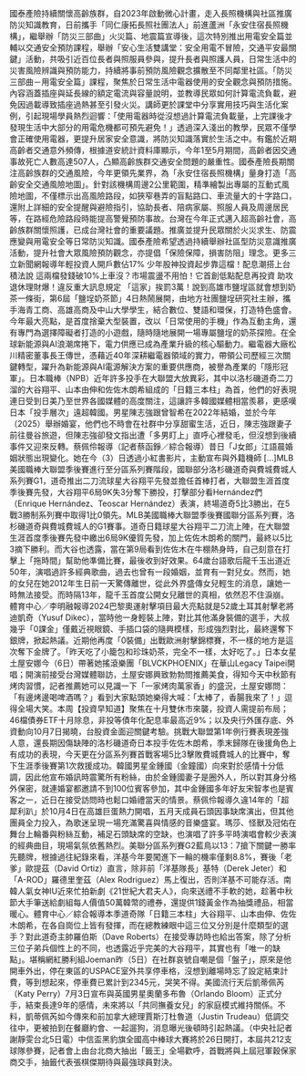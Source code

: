 國泰產險持續關懷高齡族群，自2023年啟動微心計畫，走入長照機構與社區推廣防災知識教育，日前攜手「同仁康拓長照社團法人」前進蘆洲「永安住宿長照機構」，繼舉辦「防災三部曲」火災篇、地震篇宣導後，這次特別推出用電安全篇並輔以交通安全預防課程，舉辦「安心生活雙講堂：安全用電不冒險，交通平安最關鍵」活動，共吸引近百位長者與照服員參與，提升長者與照護人員，日常生活中的災害風險辨識與預防能力，持續將事前預防風險觀念擴散至不同鄰里社區。「防災三部曲－用電安全篇」課程，聚焦於日常生活中電器使用的安全觀念與預防措施。內容涵蓋插座與延長線的額定電流與容量說明，並教導民眾如何計算電流負載，避免因過載導致插座過熱甚至引發火災。講師更於課堂中分享實用技巧與生活化案例，引起現場學員熱烈迴響：「使用電器時從沒想過計算電流負載量，上完課後才發現生活中大部分的用電危機都可預先避免！」透過深入淺出的教學，民眾不僅學會正確使用電器，更提升居家安全意識，將防災知識落實於生活之中。有鑑於近期高齡者交通意外頻傳，根據道安統計資料庫顯示，今年1至5月期間，高齡者因交通事故死亡人數高達507人，凸顯高齡族群交通安全問題的嚴重性。國泰產險長期關注高齡族群的交通風險，今年更領先業界，為「永安住宿長照機構」量身打造「高齡安全交通風險地圖」。針對該機構周邊2公里範圍，精準繪製出專屬的互動式風險地圖，不僅標示出高風險路段，如狹窄巷弄的盲點路口、車流量大的十字路口，還附上詳細的安全提醒與避險指引，協助長者、陪病家屬、照服人員及周邊居民等，在路經危險路段時能提高警覺預防事故。台灣在今年正式邁入超高齡社會，高齡族群關懷照護，已成台灣社會的重要議題。推廣並提升民眾關於火災求生、防震應變與用電安全等日常防災知識。國泰產險希望透過持續舉辦社區型防災意識推廣活動，提升社會大眾風險預防觀念，亦提倡「保險保障，損害防阻」理念。更多三立新聞網報導年輕投資人開戶數佔17% 少年股神投資起步靠這檔！配息潮搭上台積法說 這兩檔發錢破10%上車沒？市場震盪不用怕！它首創低點配息再投資 助攻退休理財爆！違反重大訊息規定 「這家」挨罰3萬！說到高雄市鹽埕區就會想到奶茶一條街，第6屆「鹽埕奶茶節」4日熱鬧展開，由地方社團鹽埕研究社主辦，攜手海青工商、高雄高商及中山大學學生，結合數位、雙語和環保，打造特色盛會。今年最大亮點，是首度捨棄大型裝置，改以「日常使用的手機」作為互動主角，還有專門為選擇障礙者打造的小遊戲，隨時隨地展開一場專屬鹽埕的奶茶探險。在全球新能源與AI浪潮席捲下，電力供應已成為產業升級的核心驅動力。繼電器大廠松川精密董事長王傳世，憑藉近40年深耕繼電器領域的實力，帶領公司歷經三次關鍵轉型，躍升為新能源與AI電源解決方案的重要供應商，被譽為產業的「隱形冠軍」。日本職棒（NPB）近年許多投手在大聯盟大放異彩，其中以洛杉磯道奇二刀溜的大谷翔平、山本由伸和佐佐木朗希組成的「日籍三本柱」為首，他們的好表現連日受到日美乃至世界各國媒體的高度關注，這讓許多韓國媒體相當羨慕，更感嘆日本「投手層次」遠超韓國。男星陳志強跟曾智希在2022年結婚，並於今年（2025）舉辦婚宴，他們也不時會在社群中分享甜蜜生活，近日，陳志強跟妻子前往曼谷旅遊，但陳志強卻發文指出遭「多男盯上」直呼心裡發毛，但沒想到後續事件又迎來反轉。蔡佩伶報導（記者蔡函錚／綜合報導）昔日「J女郎」江語晨婚姻狀態出現變化。她在今（3）日透過小紅書影片，主動宣布與外籍機師 […]MLB美國職棒大聯盟季後賽進行至分區系列賽階段，國聯部分洛杉磯道奇與費城費城人系列賽G1，道奇推出二刀流球星大谷翔平先發並擔任首棒打者，大聯盟生涯首度季後賽先發，大谷翔平6局9K失3分奪下勝投，打擊部分看Hernández們（Enrique Hernández、Teoscar Hernández）表演，終場道奇5比3勝出，在5戰3勝制系列賽中取得1比0領先。MLB美國職棒大聯盟季後賽國聯分區系列賽，洛杉磯道奇與費城費城人的G1賽事。道奇日籍球星大谷翔平二刀流上陣，在大聯盟生涯首度季後賽先發中繳出6局9K優質先發，加上佐佐木朗希的關門，最終以5比3摘下勝利。而大谷也透露，當在第9局看到佐佐木在牛棚熱身時，自己刻意在打擊上「拖時間」幫助他準備比賽，最後收到好效果。64歲台語歌后龍千玉出道近50年，演唱過許多經典歌曲，過去也曾有一段婚姻，並育有一對兒女。然而，她的女兒在她2012年生日前一天驚傳離世，從此外界盛傳女兒輕生的消息，讓她一時無法接受。而時隔13年，龍千玉首度公開女兒離世的真相，依然忍不住淚崩。體育中心／李明融報導2024巴黎奧運射擊項目最大亮點就是52歲土耳其射擊老將迪凱奇（Yusuf Dikec），當時他一身輕裝上陣，對比其他滿身裝備的選手，大叔幾乎「0課金」僅戴近視眼鏡、手插口袋的隨興模樣，形成強烈對比，最終還奪下銀牌，掀起熱議。近期他再度「0裝備」出戰歐洲射擊錦標賽，不一樣的地方是這次奪下金牌了。「昨天吃了小籠包和珍珠奶茶，完全不一樣，太好吃了。」日本女星土屋安娜今（6日）帶著她搖滾樂團「BLVCKPHOENIX」在華山Legacy Taipei開唱；開演前接受台灣媒體聯訪，土屋安娜興致勃勃問推薦美食，得知今天中秋節有烤肉習慣，記者推薦她可以見識一下「一家烤肉萬家香」的盛況，土屋安娜問：「有邊烤邊喝啤酒嗎？」看到大家點頭她樂得大喊：「太棒了，香腸我來了！」逗得全場大笑。本周【投資早知道】聚焦在十月雙休市來襲，投資人需提前布局；46檔債券ETF十月除息，非投等債年化配息率最高近9%；以及央行外匯存底、外資動向10月7日揭曉，台股資金面迎關鍵考驗。挑戰大聯盟第1年例行賽表現差強人意，還長期因傷缺陣的洛杉磯道奇日本投手佐佐木朗希，季末歸隊在後援角色上有成功的表現，今天更在分區系列賽首戰客場5比3擊敗費城費城人的比賽中，奪下生涯季後賽第1次救援成功。韓國男星金鍾國（金鐘國）向來對於感情十分低調，因此他宣布婚訊時震驚所有粉絲，由於金鍾國妻子是圈外人，所以對其身分格外保密，就連婚宴都邀請不到100位賓客參加，其中金鍾國多年好友宋智孝也是賓客之一，近日在接受訪問時也鬆口婚禮當天的情景。蔡佩伶報導久違14年的「超犀利趴」於10月4日在高雄巨蛋熱力開唱，五月天成員石頭因事缺席演出，但其他團員全力投入，為歌迷呈現一場充滿驚喜與情感的音樂盛宴。瑪莎、怪獸及冠佑在舞台上輪番與粉絲互動，補足石頭缺席的空缺，也演唱了許多平時演唱會較少表演的經典曲目，現場氣氛依舊熱烈。美聯分區系列賽G2藍鳥以13：7搶下關鍵一勝率先聽牌，根據過往紀錄來看，洋基今年要闖進下一輪的機率僅剩8.8%，賽後「老爹」歐提茲（David Ortiz）直言，除非前「洋基隊長」基特（Derek Jeter）和「A-ROD」羅德里奎茲（Alex Rodriguez）馬上復出，否則洋基不可能存活。南韓人氣女神IU近來忙拍新劇《21世紀大君夫人》，向來送禮不手軟的她，趁著中秋節大手筆送給劇組每人價值50萬韓幣的禮券，還提供1錢黃金作為抽獎禮品，相當暖心。體育中心／綜合報導本季道奇隊「日籍三本柱」大谷翔平、山本由伸、佐佐木朗希，在各自崗位上皆有發揮，而在總教練眼中這三位又分別是什麼類型的選手？對此道奇主帥羅伯斯（Dave Roberts）在接受專訪時也給出答案，除了分析三位子弟兵個性上的不同，也透露近乎完美的大谷翔平，其實也有「唯一的缺點」。堪稱網紅勝利組Joeman昨（5日）在社群哀號自嘲是個「盤子」，原來是他開車外出，停在東區的USPACE室外共享停車格，沒想到離場時忘了設定結束計費，等到想起來，停車費已累計到2345元，哭笑不得。美國流行天后凱蒂佩芮（Katy Perry）7月3日宣布與英國男星奧蘭多布魯（Orlando Bloom）正式分手，結束長達9年的感情，未來將以「共同撫養女兒」的家庭模式維持關係。不料，凱蒂佩芮如今傳來和前加拿大總理賈斯汀杜魯道（Justin Trudeau）低調交往中，更被拍到在餐廳約會、一起遛狗，消息曝光後頓時引起熱議。（中央社記者謝靜雯台北5日電）中信盃黑豹旗全國高中棒球大賽將於26日開打，本屆共212支球隊參賽，記者會上由台北商大抽出「籤王」全場歡呼，首戰將與上屆冠軍穀保家商交手，抽籤代表張棋傑期待與最強球員對決。